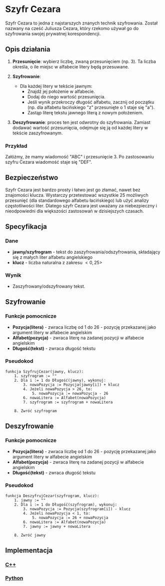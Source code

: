 # Szyfr Cezara

Szyfr Cezara to jedna z najstarszych znanych technik szyfrowania. Został nazwany na cześć Juliusza Cezara, który rzekomo używał go do szyfrowania swojej prywatnej korespondencji.

## Opis działania

1. **Przesunięcie**: wybierz liczbę, zwaną przesunięciem (np. 3). Ta liczba określa, o ile miejsc w alfabecie litery będą przesuwane.

1. **Szyfrowanie**:
   - Dla każdej litery w tekście jawnym:
     - Znajdź jej położenie w alfabecie.
     - Dodaj do niego wartość przesunięcia.
     - Jeśli wynik przekroczy długość alfabetu, zacznij od początku (np. dla alfabetu łacińskiego "z" przesunięte o 1 staje się "a").
     - Zastąp literę tekstu jawnego literą z nowym położeniem.

2. **Deszyfrowanie**: proces ten jest odwrotny do szyfrowania. Zamiast dodawać wartość przesunięcia, odejmuje się ją od każdej litery w tekście zaszyfrowanym.

### Przykład

Załóżmy, że mamy wiadomość "ABC" i przesunięcie 3. Po zastosowaniu szyfru Cezara wiadomość staje się "DEF".

## Bezpieczeństwo

Szyfr Cezara jest bardzo prosty i łatwo jest go złamać, nawet bez znajomości klucza. Wystarczy przetestować wszystkie 25 możliwych przesunięć (dla standardowego alfabetu łacińskiego) lub użyć analizy częstotliwości liter. Dlatego szyfr Cezara jest uważany za niebezpieczny i nieodpowiedni dla większości zastosowań w dzisiejszych czasach.

## Specyfikacja

### Dane

- **jawny/szyfrogram** - tekst do zaszyfrowania/odszyfrowania, składający się z małych liter alfabetu angielskiego
- **klucz** - liczba naturalna z zakresu $<0,25>$

### Wynik

- Zaszyfrowany/odszyfrowany tekst.

## Szyfrowanie

### Funkcje pomocnicze

- **Pozycja(litera)** - zwraca liczbę od $1$ do $26$ - pozycję przekazanej jako argument litery w alfabecie angielskim
- **Alfabet(pozycja)** - zwraca literę na zadanej pozycji w alfabecie angielskim
- **Długość(tekst)** - zwraca długość tekstu

### Pseudokod

```
funkcja SzyfrujCezar(jawny, klucz):
    1. szyfrogram := ""
    2. Dla i := 1 do Długość(jawny), wykonuj:
        3. nowaPozycja := Pozycja(jawny[i]) + klucz
        4. Jeżeli nowaPozycja > 26, to:
            5. nowaPozycja := nowaPozycja - 26
        6. nowaLitera := Alfabet(nowaPozycja)
        7. szyfrogram := szyfrogram + nowaLitera

    8. Zwróć szyfrogram 
```

## Deszyfrowanie

### Funkcje pomocnicze

- **Pozycja(litera)** - zwraca liczbę od $1$ do $26$ - pozycję przekazanej jako argument litery w alfabecie angielskim
- **Alfabet(pozycja)** - zwraca literę na zadanej pozycji w alfabecie angielskim
- **Długość(tekst)** - zwraca długość tekstu

### Pseudokod

```
funkcja DeszyfrujCezar(szyfrogram, klucz):
    1. jawny := ""
    2. Dla i := 1 do Długość(szyfrogram), wykonuj:
        3. nowaPozycja := Pozycja(szyfrogram[i]) - klucz
        4. Jeżeli nowaPozycja < 1, to:
            5. nowaPozycja := 26 + nowaPozycja
        6. nowaLitera := Alfabet(nowaPozycja)
        7. jawny := jawny + nowaLitera

    8. Zwróć jawny 
```

## Implementacja

### [C++](../../../programming/c++/algorithms/cryptography/caesar.md)

### [Python](../../../programming/python/algorithms/cryptography/caesar.md)

